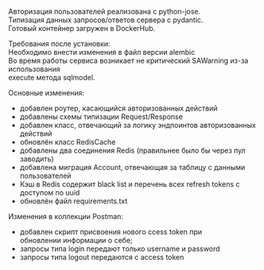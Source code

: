 Авторизация пользователей реализована с python-jose.  
Типизация данных запросов/ответов сервера с pydantic.  
Готовый контейнер загружен в DockerHub.

Требования после установки:  
Необходимо внести изменения в файл версии alembic  
Во время работы сервиса возникает не критический SAWarning из-за использования  
execute метода sqlmodel.


Основные изменения:
- добавлен роутер, касающийся авторизованных действий
- добавлены схемы типизации Request/Response 
- добавлен класс, отвечающий за логику эндпоинтов авторизованных действий
- обновлён класс RedisCache
- добавлены два соединения Redis (правильнее было бы через пул заводить)
- добавлена миграция Account, отвечающая за таблицу с данными пользователей
- Кэш в Redis содержит black list и перечень всех refresh tokens с доступом по uuid
- обновлён файл requirements.txt

Изменения в коллекции Postman:
- добавлен скрипт присвоения нового ccess token при  
обновлении информации о себе;
- запросы типа login передают только username и password  
- запросы типа logout передаются с access token

